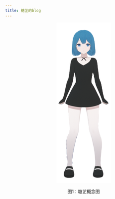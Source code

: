```yaml
---
title: 糖芷的blog
---
```

<div align="center"><!-- HTML <div> 标签包裹使得内容居中 -->
  <img src="img/TangZhiAll.png" alt="糖芷概念图"><!-- 引用img文件夹下的图片，并命名 -->
  <p class="image-caption">图1：糖芷概念图</p><!-- 文本给图片命名 -->
</div>


<audio id="background-music" src="Audio/ShuiMu.mp3" autoplay loop>
    </audio></p><!-- 播放音乐 -->
